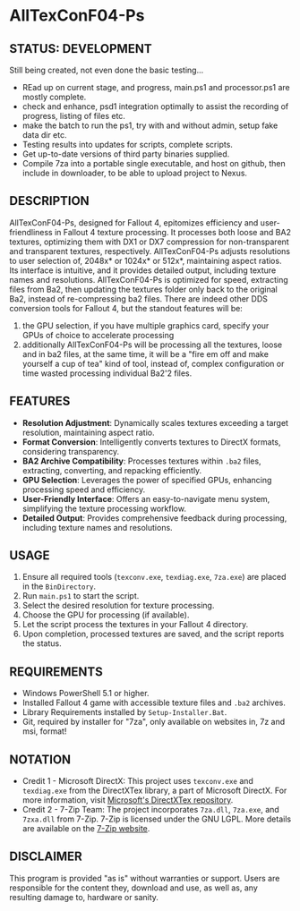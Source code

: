 # AllTexConF04-Ps

## STATUS: DEVELOPMENT
Still being created, not even done the basic testing...
- REad up on current stage, and progress, main.ps1 and processor.ps1 are mostly complete.
- check and enhance, psd1 integration optimally to assist the recording of progress, listing of files etc.
- make the batch to run the ps1, try with and without admin, setup fake data dir etc.
- Testing results into updates for scripts, complete scripts.
- Get up-to-date versions of third party binaries supplied.
- Compile 7za into a portable single executable, and host on github, then include in downloader, to be able to upload project to Nexus.

## DESCRIPTION
AllTexConF04-Ps, designed for Fallout 4, epitomizes efficiency and user-friendliness in Fallout 4 texture processing. It processes both loose and BA2 textures, optimizing them with DX1 or DX7 compression for non-transparent and transparent textures, respectively. AllTexConF04-Ps adjusts resolutions to user selection of, 2048x* or 1024x* or 512x*, maintaining aspect ratios. Its interface is intuitive, and it provides detailed output, including texture names and resolutions. AllTexConF04-Ps is optimized for speed, extracting files from Ba2, then updating the textures folder only back to the original Ba2, instead of re-compressing ba2 files. There are indeed other DDS conversion tools for Fallout 4, but the standout features will be:
1. the GPU selection, if you have multiple graphics card, specify your GPUs of choice to accelerate processing
2. additionally AllTexConF04-Ps will be processing all the textures, loose and in ba2 files, at the same time, it will be a "fire em off and make yourself a cup of tea" kind of tool, instead of, complex configuration or time wasted processing individual Ba2'2 files. 

## FEATURES
- **Resolution Adjustment**: Dynamically scales textures exceeding a target resolution, maintaining aspect ratio.
- **Format Conversion**: Intelligently converts textures to DirectX formats, considering transparency.
- **BA2 Archive Compatibility**: Processes textures within `.ba2` files, extracting, converting, and repacking efficiently.
- **GPU Selection**: Leverages the power of specified GPUs, enhancing processing speed and efficiency.
- **User-Friendly Interface**: Offers an easy-to-navigate menu system, simplifying the texture processing workflow.
- **Detailed Output**: Provides comprehensive feedback during processing, including texture names and resolutions.

## USAGE
1. Ensure all required tools (`texconv.exe`, `texdiag.exe`, `7za.exe`) are placed in the `BinDirectory`.
2. Run `main.ps1` to start the script.
3. Select the desired resolution for texture processing.
4. Choose the GPU for processing (if available).
5. Let the script process the textures in your Fallout 4 directory.
6. Upon completion, processed textures are saved, and the script reports the status.

## REQUIREMENTS
- Windows PowerShell 5.1 or higher.
- Installed Fallout 4 game with accessible texture files and `.ba2` archives.
- Library Requirements installed by `Setup-Installer.Bat`.
- Git, required by installer for "7za", only available on websites in, 7z and msi, format! 

## NOTATION
- Credit 1 - Microsoft DirectX: This project uses `texconv.exe` and `texdiag.exe` from the DirectXTex library, a part of Microsoft DirectX. For more information, visit [Microsoft's DirectXTex repository](https://github.com/microsoft/DirectXTex).
- Credit 2 - 7-Zip Team: The project incorporates `7za.dll`, `7za.exe`, and `7zxa.dll` from 7-Zip. 7-Zip is licensed under the GNU LGPL. More details are available on the [7-Zip website](http://www.7-zip.org/).

## DISCLAIMER
This program is provided "as is" without warranties or support. Users are responsible for the content they, download and use, as well as, any resulting damage to, hardware or sanity.
